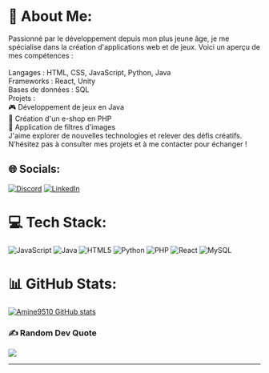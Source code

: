 # 💫 About Me:
Passionné par le développement depuis mon plus jeune âge, je me spécialise dans la création d'applications web et de jeux. Voici un aperçu de mes compétences :<br><br>Langages : HTML, CSS, JavaScript, Python, Java<br>Frameworks : React, Unity<br>Bases de données : SQL<br>Projets :<br>🎮 Développement de jeux en Java<br>🛒 Création d'un e-shop en PHP<br>🎨 Application de filtres d'images<br>J'aime explorer de nouvelles technologies et relever des défis créatifs. N’hésitez pas à consulter mes projets et à me contacter pour échanger !


## 🌐 Socials:
[![Discord](https://img.shields.io/badge/Discord-%237289DA.svg?logo=discord&logoColor=white)](https://discord.gg/jacob01) [![LinkedIn](https://img.shields.io/badge/LinkedIn-%230077B5.svg?logo=linkedin&logoColor=white)](https://linkedin.com/in/https://www.linkedin.com/in/amine-benguesmi-3a70a2290/) 

# 💻 Tech Stack:
![JavaScript](https://img.shields.io/badge/javascript-%23323330.svg?style=for-the-badge&logo=javascript&logoColor=%23F7DF1E) ![Java](https://img.shields.io/badge/java-%23ED8B00.svg?style=for-the-badge&logo=openjdk&logoColor=white) ![HTML5](https://img.shields.io/badge/html5-%23E34F26.svg?style=for-the-badge&logo=html5&logoColor=white) ![Python](https://img.shields.io/badge/python-3670A0?style=for-the-badge&logo=python&logoColor=ffdd54) ![PHP](https://img.shields.io/badge/php-%23777BB4.svg?style=for-the-badge&logo=php&logoColor=white) ![React](https://img.shields.io/badge/react-%2320232a.svg?style=for-the-badge&logo=react&logoColor=%2361DAFB) ![MySQL](https://img.shields.io/badge/mysql-4479A1.svg?style=for-the-badge&logo=mysql&logoColor=white)
# 📊 GitHub Stats:
[![Amine9510 GitHub stats](https://github-readme-stats.vercel.app/api?username=Amine9510)](https://github.com/anuraghazra/github-readme-stats)
### ✍️ Random Dev Quote
![](https://quotes-github-readme.vercel.app/api?type=horizontal&theme=radical)

---

